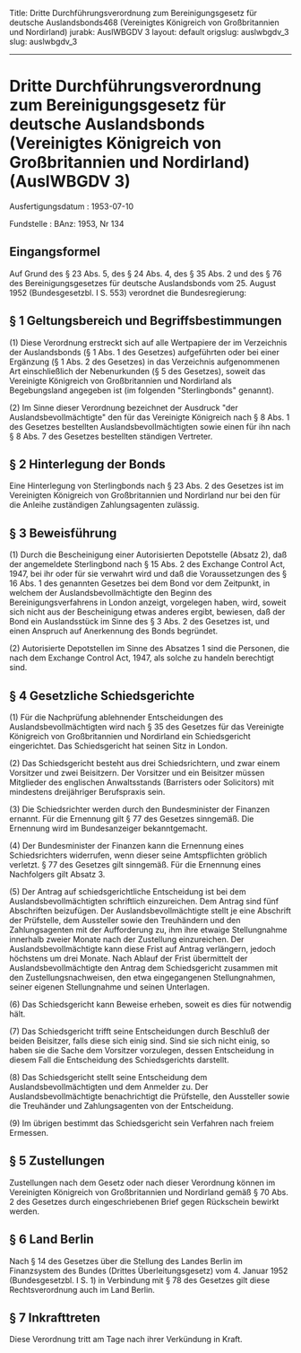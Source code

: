 Title: Dritte Durchführungsverordnung zum Bereinigungsgesetz für deutsche Auslandsbonds468
  (Vereinigtes Königreich von Großbritannien und Nordirland)
jurabk: AuslWBGDV 3
layout: default
origslug: auslwbgdv_3
slug: auslwbgdv_3

---

# Dritte Durchführungsverordnung zum Bereinigungsgesetz für deutsche Auslandsbonds (Vereinigtes Königreich von Großbritannien und Nordirland) (AuslWBGDV 3)

Ausfertigungsdatum
:   1953-07-10

Fundstelle
:   BAnz: 1953, Nr 134



## Eingangsformel

Auf Grund des § 23 Abs. 5, des § 24 Abs. 4, des § 35 Abs. 2 und des §
76 des Bereinigungsgesetzes für deutsche Auslandsbonds vom 25. August
1952 (Bundesgesetzbl. I S. 553) verordnet die Bundesregierung:


## § 1 Geltungsbereich und Begriffsbestimmungen

(1) Diese Verordnung erstreckt sich auf alle Wertpapiere der im
Verzeichnis der Auslandsbonds (§ 1 Abs. 1 des Gesetzes) aufgeführten
oder bei einer Ergänzung
(§ 1 Abs. 2 des Gesetzes)              in das Verzeichnis
aufgenommenen Art einschließlich der Nebenurkunden (§ 5 des Gesetzes),
soweit das Vereinigte Königreich von Großbritannien und Nordirland als
Begebungsland angegeben ist (im folgenden "Sterlingbonds" genannt).

(2) Im Sinne dieser Verordnung bezeichnet der Ausdruck "der
Auslandsbevollmächtigte" den für das Vereinigte Königreich nach § 8
Abs. 1 des Gesetzes bestellten Auslandsbevollmächtigten sowie einen
für ihn nach § 8 Abs. 7 des Gesetzes bestellten ständigen Vertreter.


## § 2 Hinterlegung der Bonds

Eine Hinterlegung von Sterlingbonds nach § 23 Abs. 2 des Gesetzes ist
im Vereinigten Königreich von Großbritannien und Nordirland nur bei
den für die Anleihe zuständigen Zahlungsagenten zulässig.


## § 3 Beweisführung

(1) Durch die Bescheinigung einer Autorisierten Depotstelle (Absatz
2), daß der angemeldete Sterlingbond nach § 15 Abs. 2 des Exchange
Control Act, 1947, bei ihr oder für sie verwahrt wird und daß die
Voraussetzungen des § 16 Abs. 1 des genannten Gesetzes bei dem Bond
vor dem Zeitpunkt, in welchem der Auslandsbevollmächtigte den Beginn
des Bereinigungsverfahrens in London anzeigt, vorgelegen haben, wird,
soweit sich nicht aus der Bescheinigung etwas anderes ergibt,
bewiesen, daß der Bond ein Auslandsstück im Sinne des § 3 Abs. 2 des
Gesetzes ist, und einen Anspruch auf Anerkennung des Bonds begründet.

(2) Autorisierte Depotstellen im Sinne des Absatzes 1 sind die
Personen, die nach dem Exchange Control Act, 1947, als solche zu
handeln berechtigt sind.


## § 4 Gesetzliche Schiedsgerichte

(1) Für die Nachprüfung ablehnender Entscheidungen des
Auslandsbevollmächtigten wird nach § 35 des Gesetzes für das
Vereinigte Königreich von Großbritannien und Nordirland ein
Schiedsgericht eingerichtet. Das Schiedsgericht hat seinen Sitz in
London.

(2) Das Schiedsgericht besteht aus drei Schiedsrichtern, und zwar
einem Vorsitzer und zwei Beisitzern. Der Vorsitzer und ein Beisitzer
müssen Mitglieder des englischen Anwaltsstands (Barristers oder
Solicitors) mit mindestens dreijähriger Berufspraxis sein.

(3) Die Schiedsrichter werden durch den Bundesminister der Finanzen
ernannt. Für die Ernennung gilt § 77 des Gesetzes sinngemäß. Die
Ernennung wird im Bundesanzeiger bekanntgemacht.

(4) Der Bundesminister der Finanzen kann die Ernennung eines
Schiedsrichters widerrufen, wenn dieser seine Amtspflichten gröblich
verletzt. § 77 des Gesetzes gilt sinngemäß. Für die Ernennung eines
Nachfolgers gilt Absatz 3.

(5) Der Antrag auf schiedsgerichtliche Entscheidung ist bei dem
Auslandsbevollmächtigten schriftlich einzureichen. Dem Antrag sind
fünf Abschriften beizufügen. Der Auslandsbevollmächtigte stellt je
eine Abschrift der Prüfstelle, dem Aussteller sowie den Treuhändern
und den Zahlungsagenten mit der Aufforderung zu, ihm ihre etwaige
Stellungnahme innerhalb zweier Monate nach der Zustellung
einzureichen. Der Auslandsbevollmächtigte kann diese Frist auf Antrag
verlängern, jedoch höchstens um drei Monate. Nach Ablauf der Frist
übermittelt der Auslandsbevollmächtigte den Antrag dem Schiedsgericht
zusammen mit den Zustellungsnachweisen, den etwa eingegangenen
Stellungnahmen, seiner eigenen Stellungnahme und seinen Unterlagen.

(6) Das Schiedsgericht kann Beweise erheben, soweit es dies für
notwendig hält.

(7) Das Schiedsgericht trifft seine Entscheidungen durch Beschluß der
beiden Beisitzer, falls diese sich einig sind. Sind sie sich nicht
einig, so haben sie die Sache dem Vorsitzer vorzulegen, dessen
Entscheidung in diesem Fall die Entscheidung des Schiedsgerichts
darstellt.

(8) Das Schiedsgericht stellt seine Entscheidung dem
Auslandsbevollmächtigten und dem Anmelder zu. Der
Auslandsbevollmächtigte benachrichtigt die Prüfstelle, den Aussteller
sowie die Treuhänder und Zahlungsagenten von der Entscheidung.

(9) Im übrigen bestimmt das Schiedsgericht sein Verfahren nach freiem
Ermessen.


## § 5 Zustellungen

Zustellungen nach dem Gesetz oder nach dieser Verordnung können im
Vereinigten Königreich von Großbritannien und Nordirland gemäß § 70
Abs. 2 des Gesetzes durch eingeschriebenen Brief gegen Rückschein
bewirkt werden.


## § 6 Land Berlin

Nach § 14 des Gesetzes über die Stellung des Landes Berlin im
Finanzsystem des Bundes (Drittes Überleitungsgesetz) vom 4. Januar
1952 (Bundesgesetzbl. I S. 1) in Verbindung mit § 78 des Gesetzes gilt
diese Rechtsverordnung auch im Land Berlin.


## § 7 Inkrafttreten

Diese Verordnung tritt am Tage nach ihrer Verkündung in Kraft.

